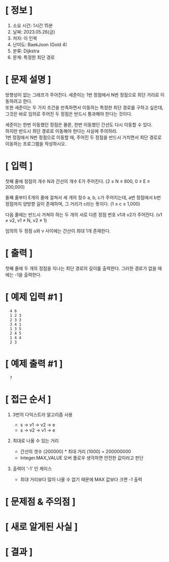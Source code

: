 # **[ 정보 ]**
1. 소요 시간: 1시간 15분
2. 날짜: 2023.05.26(금)
3. 저자: 이 인복
4. 난이도: BaekJoon (Gold 4)
5. 분류: Dijkstra
6. 문제: 특정한 최단 경로

# **[ 문제 설명 ]**
방향성이 없는 그래프가 주어진다. 세준이는 1번 정점에서 N번 정점으로 최단 거리로 이동하려고 한다.   
또한 세준이는 두 가지 조건을 만족하면서 이동하는 특정한 최단 경로를 구하고 싶은데,   그것은 바로 임의로 주어진 두 정점은 반드시 통과해야 한다는 것이다.

세준이는 한번 이동했던 정점은 물론, 한번 이동했던 간선도 다시 이동할 수 있다.   
하지만 반드시 최단 경로로 이동해야 한다는 사실에 주의하라.   
1번 정점에서 N번 정점으로 이동할 때, 주어진 두 정점을 반드시 거치면서 최단 경로로 이동하는 프로그램을 작성하시오.

# **[ 입력 ]**
첫째 줄에 정점의 개수 N과 간선의 개수 E가 주어진다. (2 ≤ N ≤ 800, 0 ≤ E ≤ 200,000)   

둘째 줄부터 E개의 줄에 걸쳐서 세 개의 정수 a, b, c가 주어지는데, a번 정점에서 b번 정점까지 양방향 길이 존재하며, 그 거리가 c라는 뜻이다. (1 ≤ c ≤ 1,000)

다음 줄에는 반드시 거쳐야 하는 두 개의 서로 다른 정점 번호 v1과 v2가 주어진다. (v1 ≠ v2, v1 ≠ N, v2 ≠ 1)   

임의의 두 정점 u와 v 사이에는 간선이 최대 1개 존재한다.

# **[ 출력 ]**
첫째 줄에 두 개의 정점을 지나는 최단 경로의 길이를 출력한다. 그러한 경로가 없을 때에는 -1을 출력한다.

# **[ 예제 입력 #1 ]**
      4 6
      1 2 3
      2 3 3
      3 4 1
      1 3 5
      2 4 5
      1 4 4
      2 3

# **[ 예제 출력 #1 ]**
      7

# **[ 접근 순서 ]**
1. 3번의 다익스트라 알고리즘 사용
   - s -> v1 -> v2 -> e
   - s -> v2 -> v1 -> e
   

2. 최대로 나올 수 있는 거리
   - 간선의 갯수 (200000) * 최대 거리 (1000) = 200000000
   - Integer.MAX_VALUE 오버 플로우 생각하면 안전한 값이라고 판단
   

3. 출력이 '-1' 인 케이스
   - 최대 거리보다 많이 나올 수 없기 때문에 MAX 값보다 크면 -1 출력

# **[ 문제점 & 주의점 ]**

# **[ 새로 알게된 사실 ]**

# **[ 결과 ]**